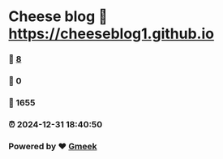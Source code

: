 # Cheese blog :link: https://cheeseblog1.github.io 
### :page_facing_up: [8](https://cheeseblog1.github.io/tag.html) 
### :speech_balloon: 0 
### :hibiscus: 1655 
### :alarm_clock: 2024-12-31 18:40:50 
### Powered by :heart: [Gmeek](https://github.com/Meekdai/Gmeek)
